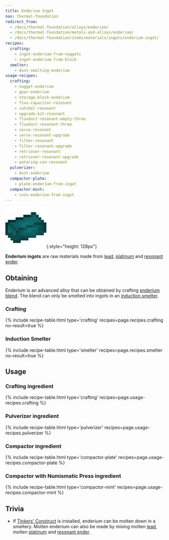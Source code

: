 ```yaml
---
title: Enderium Ingot
nav: thermal-foundation
redirect_from:
  - /docs/thermal-foundation/alloys/enderium/
  - /docs/thermal-foundation/metals-and-alloys/enderium/
  - /docs/thermal-foundation/items/materials/ingots/enderium-ingot/
recipes:
  crafting:
    - ingot-enderium-from-nuggets
    - ingot-enderium-from-block
  smelter:
    - dust-smelting-enderium
usage-recipes:
  crafting:
    - nugget-enderium
    - gear-enderium
    - storage-block-enderium
    - flux-capacitor-resonant
    - satchel-resonant
    - upgrade-kit-resonant
    - fluxduct-resonant-empty-three
    - fluxduct-resonant-three
    - servo-resonant
    - servo-resonant-upgrade
    - filter-resonant
    - filter-resonant-upgrade
    - retriever-resonant
    - retriever-resonant-upgrade
    - watering-can-resonant
  pulverizer:
    - dust-enderium
  compactor-plate:
    - plate-enderium-from-ingot
  compactor-mint:
    - coin-enderium-from-ingot
---
```


![Enderium ingot](/assets/images/thermal-foundation/ingot-enderium.png){:style="height: 128px"}


**Enderium ingots** are raw materials made from [lead](/docs/lead-ingot/),
[platinum](/docs/platinum-ingot/) and [resonant ender](/docs/resonant-ender/).


Obtaining
---------

Enderium is an advanced alloy that can be obtained by crafting [enderium
blend](/docs/enderium-blend/). The blend can only be smelted into ingots in an
[induction smelter](/docs/induction-smelter/).

### Crafting
{% include recipe-table.html type='crafting' recipes=page.recipes.crafting no-result=true %}

### Induction Smelter
{% include recipe-table.html type='smelter' recipes=page.recipes.smelter no-result=true %}


Usage
-----

### Crafting ingredient
{% include recipe-table.html type='crafting' recipes=page.usage-recipes.crafting %}

### Pulverizer ingredient
{% include recipe-table.html type='pulverizer' recipes=page.usage-recipes.pulverizer %}

### Compactor ingredient
{% include recipe-table.html type='compactor-plate' recipes=page.usage-recipes.compactor-plate %}

### Compactor with Numismatic Press ingredient
{% include recipe-table.html type='compactor-mint' recipes=page.usage-recipes.compactor-mint %}


Trivia
------

* If [Tinkers'
  Construct](https://minecraft.curseforge.com/projects/tinkers-construct) is
  installed, enderium can be molten down in a smeltery. Molten enderium can also
  be made by mixing molten [lead](/docs/lead-ingot/), molten
  [platinum](/docs/platinum-ingot/) and [resonant ender](/docs/resonant-ender/).
